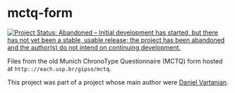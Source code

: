 # mctq-form

<!-- badges: start -->
[![Project Status: Abandoned – Initial development has started, but there has not yet been a stable, usable release; the project has been abandoned and the author(s) do not intend on continuing development.](https://www.repostatus.org/badges/latest/abandoned.svg)](https://www.repostatus.org/#abandoned)
<!-- badges: end -->

Files from the old Munich ChronoType Questionnaire (MCTQ) form hosted at `http:://each.usp.br/gipso/mctq`.

This project was part of a project whose main author were [Daniel Vartanian](https://github.com/danielvartan).
